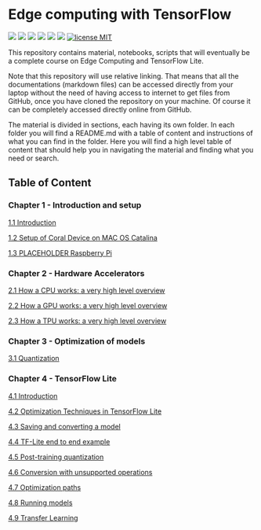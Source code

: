 # Edge computing with TensorFlow

![](https://img.shields.io/badge/dependencies-TensorFlow20-blue)
![](https://img.shields.io/badge/dependencies-Jupyter-red)
![](https://img.shields.io/github/forks/michelucci/oreilly-london-ai?label=Fork)
![](https://img.shields.io/github/last-commit/michelucci/oreilly-london-ai.svg)
![](https://img.shields.io/github/stars/michelucci/oreilly-london-ai.svg)
![](https://img.shields.io/github/issues/michelucci/oreilly-london-ai.svg)
[![license MIT](https://img.shields.io/badge/license-MIT-green.svg)](https://opensource.org/licenses/MIT)

This repository contains material, notebooks, scripts that will eventually be a complete course on Edge Computing and TensorFlow Lite.

Note that this repository will use relative linking. That means that
all the documentations (markdown files) can be accessed directly
from your laptop without the need of having access to internet
to get files from GitHub, once you have cloned the repository
on your machine. Of course it can be completely accessed directly
online from GitHub.

The material is divided in sections, each having its own folder.
In each folder you will find a README.md with a table of content and instructions of what you can find in the folder. Here you will find a high level table of content that should help you in navigating the material and finding what you need or search.


## Table of Content

### Chapter 1 - Introduction and setup

[1.1 Introduction](1-Introduction/1-1-Introduction.md)

[1.2 Setup of Coral Device on MAC OS Catalina](1-Introduction/1-2-Setup-of-Coral-Catalina.md)

[1.3 PLACEHOLDER Raspberry Pi]()

### Chapter 2 - Hardware Accelerators


[2.1 How a CPU works: a very high level overview]()

[2.2  How a GPU works: a very high level overview]()

[2.3 How a TPU works: a very high level overview](2-Hardware_Accelerators/2-3-TPU.md)

### Chapter 3 - Optimization of models

[3.1  Quantization](3-1-optimization.md)

### Chapter 4 - TensorFlow Lite

[4.1 Introduction](4-1-Introduction.md)

[4.2  Optimization Techniques in TensorFlow Lite](4-2-Optimization-in-TFLite.md)

[4.3  Saving and converting a model](4-3-saving-converting-models.md)

[4.4  TF-Lite end to end example](4-4-TFLite-end-to-end-example.md)

[4.5  Post-training quantization](4-5-post-training-optimization.md)

[4.6  Conversion with unsupported operations](4-6-conversion-with-unsupported-operations.md)

[4.7  Optimization paths](4-7-optimization-paths.md)

[4.8  Running models](4-8-running-models.md)

[4.9  Transfer Learning](4-9-transfer-learning.md)
